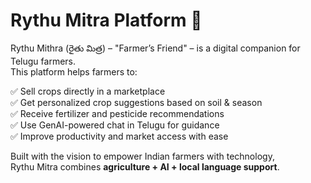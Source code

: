 # Rythu Mitra Platform 🌱

Rythu Mithra (రైతు మిత్ర) – "Farmer’s Friend" – is a digital companion for Telugu farmers.  
This platform helps farmers to:

✅ Sell crops directly in a marketplace  
✅ Get personalized crop suggestions based on soil & season  
✅ Receive fertilizer and pesticide recommendations  
✅ Use GenAI-powered chat in Telugu for guidance  
✅ Improve productivity and market access with ease  

Built with the vision to empower Indian farmers with technology,  
Rythu Mitra combines **agriculture + AI + local language support**.
